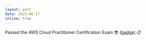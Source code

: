 ```yaml
---
layout: post
date: 2023-06-17
inline: true
---
```


Passed the AWS Cloud Practitioner Certification Exam :sunglasses: [(badge)](https://www.credly.com/badges/9220393f-b9bb-4409-83a6-e27379dd87ad/public_url) :clipboard: